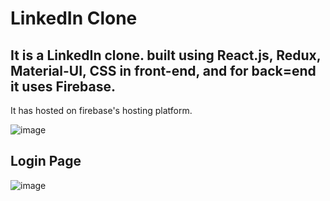 # LinkedIn Clone

## It is a LinkedIn clone. built using React.js, Redux, Material-UI, CSS in front-end, and for back=end it uses Firebase. 
It has hosted on firebase's hosting platform.

![image](https://user-images.githubusercontent.com/73797796/135116586-223cb37d-9f96-4b7e-880a-a6f81faf51b3.png)

## Login Page

![image](https://user-images.githubusercontent.com/73797796/135116697-31a3a0b5-63f6-4bd4-a8a4-e1d2c492e6ff.png)
